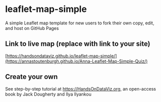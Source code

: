 # leaflet-map-simple
A simple Leaflet map template for new users to fork their own copy, edit, and host on GitHub Pages

## Link to live map (replace with link to your site)
[https://handsondataviz.github.io/leaflet-map-simple/](https://annastoutenburgh.github.io/Anna-Leaflet-Map-Simple-Quiz/)

## Create your own
See step-by-step tutorial at https://HandsOnDataViz.org, an open-access book by Jack Dougherty and Ilya Ilyankou
